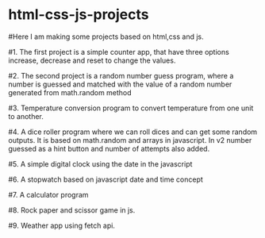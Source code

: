 # html-css-js-projects

#Here I am making some projects based on html,css and js.

#1. The first project is a simple counter app, that have three options increase, decrease and reset to change the values.

#2. The second project is a random number guess program, where a number is guessed and matched with the value of a random number generated from math.random method

#3. Temperature conversion program to convert temperature from one unit to another.

#4. A dice roller program where we can roll dices and can get some random outputs. It is based on math.random and arrays in javascript. In v2 number guessed as a hint button and number of attempts also added.

#5. A simple digital clock using the date in the javascript

#6. A stopwatch based on javascript date and time concept

#7. A calculator program

#8. Rock paper and scissor game in js.

#9. Weather app using fetch api.